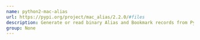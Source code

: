 ```yaml
---
name: python2-mac-alias
url: https://pypi.org/project/mac_alias/2.2.0/#files
description: Generate or read binary Alias and Bookmark records from Python code.
group: None
---
```

